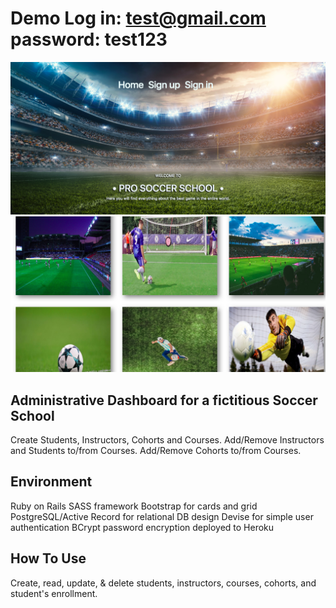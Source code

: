  # Demo Log in: test@gmail.com password: test123
 ![screenshot](1.png)
 ![screenshot](2.png)

 ## Administrative Dashboard for a fictitious Soccer School
 


Create Students, Instructors, Cohorts and Courses.
Add/Remove Instructors and Students to/from Courses.
Add/Remove Cohorts to/from Courses.


## Environment

Ruby on Rails
SASS framework
Bootstrap for cards and grid
PostgreSQL/Active Record for relational DB design
Devise for simple user authentication
BCrypt password encryption
deployed to Heroku


## How To Use


Create, read, update, & delete students, instructors, courses, cohorts, and student's enrollment.

